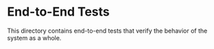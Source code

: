 # End-to-End Tests

This directory contains end-to-end tests that verify the behavior of the system as a whole.